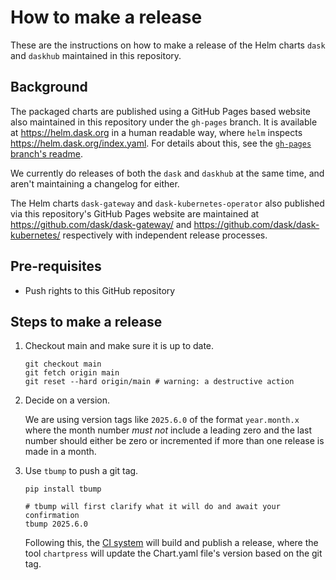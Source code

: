 # How to make a release

These are the instructions on how to make a release of the Helm charts `dask`
and `daskhub` maintained in this repository.

## Background

The packaged charts are published using a GitHub Pages based website also
maintained in this repository under the `gh-pages` branch. It is available at
https://helm.dask.org in a human readable way, where `helm` inspects
https://helm.dask.org/index.yaml. For details about this, see the [`gh-pages`
branch's readme](https://github.com/dask/helm-chart/tree/gh-pages#readme).

We currently do releases of both the `dask` and `daskhub` at the same time, and
aren't maintaining a changelog for either.

The Helm charts `dask-gateway` and `dask-kubernetes-operator` also published via
this repository's GitHub Pages website are maintained at
https://github.com/dask/dask-gateway/ and
https://github.com/dask/dask-kubernetes/ respectively with independent release
processes.

## Pre-requisites

- Push rights to this GitHub repository

## Steps to make a release

1. Checkout main and make sure it is up to date.

   ```shell
   git checkout main
   git fetch origin main
   git reset --hard origin/main # warning: a destructive action
   ```

2. Decide on a version.

   We are using version tags like `2025.6.0` of the format `year.month.x` where
   the month number _must not_ include a leading zero and the last number should
   either be zero or incremented if more than one release is made in a month.

3. Use `tbump` to push a git tag.

   ```shell
   pip install tbump

   # tbump will first clarify what it will do and await your confirmation
   tbump 2025.6.0
   ```

   Following this, the [CI system] will build and publish a release, where the
   tool `chartpress` will update the Chart.yaml file's version based on the git
   tag.

[ci system]: https://github.com/dask/helm-chart/actions/workflows/publish-charts.yml
